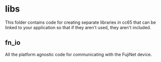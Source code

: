 # libs

This folder contains code for creating separate libraries in cc65 that can be linked
to your application so that if they aren't used, they aren't included.

## fn_io

All the platform agnostic code for communicating with the FujiNet device.

